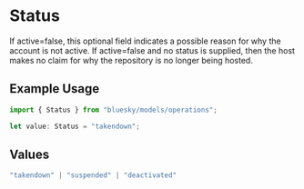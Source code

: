 # Status

If active=false, this optional field indicates a possible reason for why the account is not active. If active=false and no status is supplied, then the host makes no claim for why the repository is no longer being hosted.

## Example Usage

```typescript
import { Status } from "bluesky/models/operations";

let value: Status = "takendown";
```

## Values

```typescript
"takendown" | "suspended" | "deactivated"
```